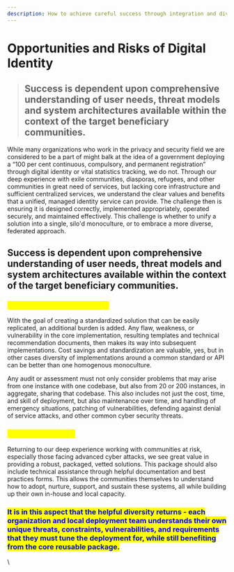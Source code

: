 ```yaml
---
description: How to achieve careful success through integration and diversity
---
```


# Opportunities and Risks of Digital Identity

> ## Success is dependent upon comprehensive understanding of user needs, threat models and system architectures available within the context of the target beneficiary communities.

While many organizations who work in the privacy and security field we are considered to be a part of might balk at the idea of a government deploying a “100 per cent continuous, compulsory, and permanent registration” through digital identity or vital statistics tracking, we do not. Through our deep experience with exile communities, diasporas, refugees, and other communities in great need of services, but lacking core infrastructure and sufficient centralized services, we understand the clear values and benefits that a unified, managed identity service can provide. The challenge then is ensuring it is designed correctly, implemented appropriately, operated securely, and maintained effectively. This challenge is whether to unify a solution into a single, silo'd monoculture, or to embrace a more diverse, federated approach.

## Success is dependent upon comprehensive understanding of user needs, threat models and system architectures available within the context of the target beneficiary communities.

### <mark style="color:yellow;">Avoiding Monoculture Pitfalls</mark>

With the goal of creating a standardized solution that can be easily replicated, an additional burden is added. Any flaw, weakness, or vulnerability in the core implementation, resulting templates and technical recommendation documents, then makes its way into subsequent implementations. Cost savings and standardization are valuable, yes, but in other cases diversity of implementations around a common standard or API can be better than one homogenous monoculture.&#x20;

Any audit or assessment must  not only consider problems that may arise from one instance with one codebase, but also from 20 or 200 instances, in aggregate, sharing that codebase. This also includes not just the cost, time, and skill of deployment, but also maintenance over time, and handling of emergency situations, patching of vulnerabilities, defending against denial of service attacks, and other common cyber security threats.

### <mark style="color:yellow;">Packaging Success</mark>

Returning to our deep experience working with communities at risk, especially those facing advanced cyber attacks, we see great value in providing a robust, packaged, vetted solutions. This package should also include technical assistance through helpful documentation and best practices forms. This allows the communities themselves to understand how to adopt, nurture, support, and sustain these systems, all while building up their own in-house and local capacity.

### <mark style="color:blue;">It is in this aspect that the helpful diversity returns - each organization and local deployment team understands their own unique threats, constraints, vulnerabilities, and requirements that they must tune the deployment for, while still benefiting from the core reusable package.</mark>&#x20;

\
